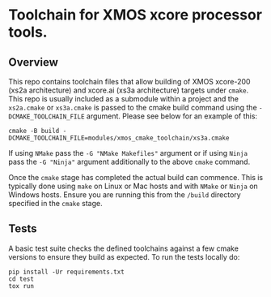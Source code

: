 # Toolchain for XMOS xcore processor tools.

## Overview

This repo contains toolchain files that allow building of XMOS xcore-200 (xs2a architecture) and xcore.ai (xs3a architecture) targets under `cmake`.
This repo is usually included as a submodule within a project and the ``xs2a.cmake`` or ``xs3a.cmake`` is passed to the cmake build command using the 
`-DCMAKE_TOOLCHAIN_FILE` argument. Please see below for an example of this:

```
cmake -B build -DCMAKE_TOOLCHAIN_FILE=modules/xmos_cmake_toolchain/xs3a.cmake
```

If using `NMake` pass the ```-G "NMake Makefiles"``` argument or if using `Ninja` pass the ```-G "Ninja"``` argument additionally to the above `cmake` command.

Once the `cmake` stage has completed the actual build can commence. This is typically done using `make` on Linux or Mac hosts and with `NMake` or `Ninja` on Windows hosts. Ensure you are running this from the ```/build``` directory specified in the `cmake` stage.

## Tests

A basic test suite checks the defined toolchains against a few cmake versions to ensure they build as expected. To run the tests locally do:

```
pip install -Ur requirements.txt
cd test
tox run
```
